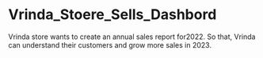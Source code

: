# Vrinda_Stoere_Sells_Dashbord
Vrinda store wants to create an annual sales report for2022. So that, Vrinda can understand their customers and grow more sales in 2023.
